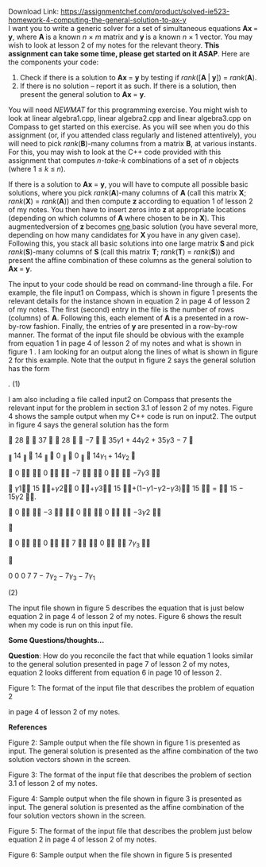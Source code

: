 Download Link: https://assignmentchef.com/product/solved-ie523-homework-4-computing-the-general-solution-to-ax-y
<br>
I want you to write a generic solver for a set of simultaneous equations <strong>Ax </strong>= <strong>y</strong>, where <strong>A </strong>is a known <em>n </em>× <em>m </em>matrix and <strong>y </strong>is a known <em>n </em>× 1 vector. You may wish to look at lesson 2 of my notes for the relevant theory. <strong>This assignment can take some time, please get started on it ASAP</strong>. Here are the components your code:

<ol>

 <li>Check if there is a solution to <strong>Ax </strong>= <strong>y </strong>by testing if <em>rank</em>([<strong>A </strong>| <strong>y</strong>]) = <em>rank</em>(<strong>A</strong>).</li>

 <li>If there is no solution – report it as such. If there is a solution, then present the general solution to <strong>Ax </strong>= <strong>y</strong>.</li>

</ol>

You will need <em>NEWMAT </em>for this programming exercise. You might wish to look at linear algebra1.cpp, linear algebra2.cpp and linear algebra3.cpp on Compass to get started on this exercise. As you will see when you do this assignment (or, if you attended class regularly and listened attentively), you will need to pick <em>rank</em>(<strong>B</strong>)-many columns from a matrix <strong>B</strong>, at various instants. For this, you may wish to look at the C++ code provided with this assignment that computes <em>n-take-k </em>combinations of a set of <em>n </em>objects (where 1 ≤ <em>k </em>≤ <em>n</em>).

If there is a solution to <strong>Ax </strong>= <strong>y</strong>, you will have to compute all possible basic solutions, where you pick <em>rank</em>(<strong>A</strong>)-many columns of <strong>A </strong>(call this matrix <strong>X</strong>; <em>rank</em>(<strong>X</strong>) = <em>rank</em>(<strong>A</strong>)) and then compute <strong>z </strong>according to equation 1 of lesson 2 of my notes. You then have to insert zeros into <strong>z </strong>at appropriate locations (depending on which columns of <strong>A </strong>where chosen to be in <strong>X</strong>). This augmentedversion of <strong>z </strong>becomes <u>one </u>basic solution (you have several more, depending on how many candidates for <strong>X </strong>you have in any given case). Following this, you stack all basic solutions into one large matrix <strong>S </strong>and pick <em>rank</em>(<strong>S</strong>)-many columns of <strong>S </strong>(call this matrix <strong>T</strong>; <em>rank</em>(<strong>T</strong>) = <em>rank</em>(<strong>S</strong>)) and present the affine combination of these columns as the general solution to <strong>Ax </strong>= <strong>y</strong>.

The input to your code should be read on command-line through a file. For example, the file input1 on Compass, which is shown in figure 1 presents the relevant details for the instance shown in equation 2 in page 4 of lesson 2 of my notes. The first (second) entry in the file is the number of rows (columns) of <strong>A</strong>. Following this, each element of <strong>A </strong>is a presented in a row-by-row fashion. Finally, the entries of <strong>y </strong>are presented in a row-by-row manner. The format of the input file should be obvious with the example from equation 1 in page 4 of lesson 2 of my notes and what is shown in figure 1 . I am looking for an output along the lines of what is shown in figure 2 for this example. Note that the output in figure 2 says the general solution has the form

<em> .                           </em>(1)

I am also including a file called input2 on Compass that presents the relevant input for the problem in section 3.1 of lesson 2 of my notes. Figure 4 shows the sample output when my C++ code is run on input2. The output in figure 4 says the general solution has the form

 28   37   28                                                                     −7   35<em>γ</em>1 + 44<em>γ</em>2 + 35<em>γ</em>3 − 7 

<sub> </sub>14 <sub> </sub> 14 <sub> </sub> 0 <sub>                                                       </sub> 0 <sub> </sub>                                    14<em>γ</em><sub>1 </sub>+ 14<em>γ</em><sub>2 </sub>

 0   0   −7                                               0                                            −7<em>γ</em>3 

 <em>γ</em>1 15 +<em>γ</em>2 0 +<em>γ</em>3 15 +(1−<em>γ</em>1−<em>γ</em>2−<em>γ</em>3) 15  =          15 − 15<em>γ</em>2 <em>.</em>

 0   −3   0                                               0                                            −3<em>γ</em>2 



 0   0   7                                                0                                              7<em>γ</em><sub>3 </sub>



0                        0                        0                                                 7                           7 − 7<em>γ</em><sub>2 </sub>− 7<em>γ</em><sub>3 </sub>− 7<em>γ</em><sub>1</sub>

(2)

The input file shown in figure 5 describes the equation that is just below equation 2 in page 4 of lesson 2 of my notes. Figure 6 shows the result when my code is run on this input file.

<strong>Some Questions/thoughts…</strong>

<strong>Question</strong>: How do you reconcile the fact that while equation 1 looks similar to the general solution presented in page 7 of lesson 2 of my notes, equation 2 looks different from equation 6 in page 10 of lesson 2.

Figure 1: The format of the input file that describes the problem of equation 2

in page 4 of lesson 2 of my notes.

<strong>References</strong>

Figure 2: Sample output when the file shown in figure 1 is presented as input. The general solution is presented as the affine combination of the two solution vectors shown in the screen.

Figure 3: The format of the input file that describes the problem of section 3.1 of lesson 2 of my notes.

Figure 4: Sample output when the file shown in figure 3 is presented as input. The general solution is presented as the affine combination of the four solution vectors shown in the screen.

Figure 5: The format of the input file that describes the problem just below equation 2 in page 4 of lesson 2 of my notes.

Figure 6: Sample output when the file shown in figure 5 is presented